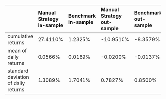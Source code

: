 |                                     | Manual Strategy in-sample   | Benchmark in-sample   | Manual Strategy out-sample   | Benchmark out-sample   |
|:------------------------------------|:----------------------------|:----------------------|:-----------------------------|:-----------------------|
| cumulative returns                  | 27.4110%                    | 1.2325%               | -10.9510%                    | -8.3579%               |
| mean of daily returns               | 0.0566%                     | 0.0169%               | -0.0200%                     | -0.0137%               |
| standard deviation of daily returns | 1.3089%                     | 1.7041%               | 0.7827%                      | 0.8500%                |